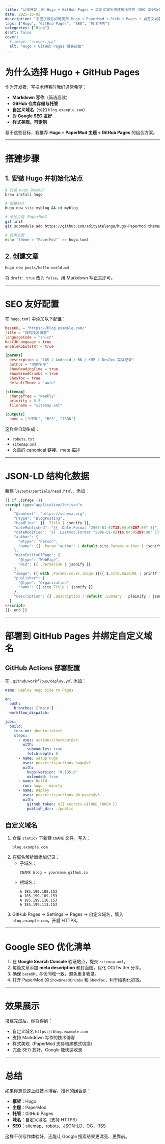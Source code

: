 ```yaml
---
title: "从零开始：用 Hugo + GitHub Pages + 自定义域名搭建技术博客（SEO 友好版）"
date: 2025-10-03
description: "手把手教你如何使用 Hugo + PaperMod + GitHub Pages + 自定义域名，打造一个样式美观、Google 搜索引擎友好的技术博客。"
tags: ["Hugo", "GitHub Pages", "SEO", "技术博客"]
categories: ["Blog"]
draft: false
cover:
  # image: "/cover.jpg"
  alt: "Hugo + GitHub Pages 博客封面"
---
```


# 为什么选择 Hugo + GitHub Pages

作为开发者，写技术博客时我们通常希望：

- **Markdown 写作**（简洁高效）
- **GitHub 仓库存储与托管**
- **自定义域名**（例如 `blog.example.com`）
- **对 Google SEO 友好**
- **样式美观，可定制**

基于这些目标，我推荐 **Hugo + PaperMod 主题 + GitHub Pages** 的组合方案。

---

# 搭建步骤

## 1. 安装 Hugo 并初始化站点

```bash
# 安装 Hugo（macOS）
brew install hugo

# 创建站点
hugo new site myblog && cd myblog

# 添加主题（PaperMod）
git init
git submodule add https://github.com/adityatelange/hugo-PaperMod themes/PaperMod

# 启用主题
echo 'theme = "PaperMod"' >> hugo.toml
```

## 2. 创建文章

```bash
hugo new posts/hello-world.md
```

将 `draft: true` 改为 `false`，用 Markdown 写正文即可。

---

# SEO 友好配置

在 `hugo.toml` 中添加以下配置：

```toml
baseURL = "https://blog.example.com/"
title = "我的技术博客"
languageCode = "zh-cn"
hasCJKLanguage = true
enableRobotsTXT = true

[params]
  description = "iOS / Android / RN / KMP / DevOps 实战记录"
  author = "你的名字"
  ShowReadingTime = true
  ShowBreadCrumbs = true
  ShowToc = true
  defaultTheme = "auto"

[sitemap]
  changefreq = "weekly"
  priority = 0.5
  filename = "sitemap.xml"

[outputs]
  home = ["HTML", "RSS", "JSON"]
```

这样会自动生成：

- `robots.txt`
- `sitemap.xml`
- 文章的 canonical 链接、meta 描述

---

# JSON-LD 结构化数据

新建 `layouts/partials/head.html`，添加：

```html
{{ if .IsPage -}}
<script type="application/ld+json">
  {
    "@context": "https://schema.org",
    "@type": "BlogPosting",
    "headline": {{ .Title | jsonify }},
    "datePublished": "{{ .Date.Format "2006-01-02T15:04:05Z07:00" }}",
    "dateModified": "{{ .Lastmod.Format "2006-01-02T15:04:05Z07:00" }}",
    "author": {
      "@type": "Person",
      "name": {{ .Param "author" | default site.Params.author | jsonify }}
    },
    "mainEntityOfPage": {
      "@type": "WebPage",
      "@id": {{ .Permalink | jsonify }}
    },
    "image": {{ with .Params.cover.image }}{{ $.Site.BaseURL | printf "%s%s" . | jsonify }}{{ else }}"{{ .Site.BaseURL }}cover.jpg"{{ end }},
    "publisher": {
      "@type": "Organization",
      "name": {{ site.Title | jsonify }}
    },
    "description": {{ .Description | default .Summary | plainify | jsonify }}
  }
</script>
{{- end }}
```

---

# 部署到 GitHub Pages 并绑定自定义域名

## GitHub Actions 部署配置

在 `.github/workflows/deploy.yml` 添加：

```yaml
name: Deploy Hugo site to Pages

on:
  push:
    branches: ["main"]
  workflow_dispatch:

jobs:
  build:
    runs-on: ubuntu-latest
    steps:
      - uses: actions/checkout@v4
        with:
          submodules: true
          fetch-depth: 0
      - name: Setup Hugo
        uses: peaceiris/actions-hugo@v2
        with:
          hugo-version: "0.135.0"
          extended: true
      - name: Build
        run: hugo --minify
      - name: Deploy
        uses: peaceiris/actions-gh-pages@v3
        with:
          github_token: ${{ secrets.GITHUB_TOKEN }}
          publish_dir: ./public
```

## 自定义域名

1. 仓库 `static/` 下新建 `CNAME` 文件，写入：
   ```
   blog.example.com
   ```
2. 在域名解析商添加记录：
   - 子域名：
     ```
     CNAME blog → yourname.github.io
     ```
   - 根域名：
     ```
     A 185.199.108.153
     A 185.199.109.153
     A 185.199.110.153
     A 185.199.111.153
     ```
3. GitHub Pages → Settings → Pages → 自定义域名，填入 `blog.example.com`，开启 HTTPS。

---

# Google SEO 优化清单

1. 在 **Google Search Console** 验证站点，提交 `sitemap.xml`。
2. 每篇文章添加 **meta description** 和封面图，优化 OG/Twitter 分享。
3. 确保 `baseURL` 与访问域一致，避免重复收录。
4. 打开 PaperMod 的 `ShowBreadCrumbs` 和 `ShowToc`，利于结构化抓取。

---

# 效果展示

搭建完成后，你将得到：

- 自定义域名 `https://blog.example.com`
- 支持 Markdown 写作的技术博客
- 样式美观（PaperMod 支持暗黑模式切换）
- 完全 SEO 友好，Google 能快速收录

---

# 总结

如果你想快速上线技术博客，推荐的组合是：

- **框架**：Hugo
- **主题**：PaperMod
- **托管**：GitHub Pages
- **域名**：自定义域名（支持 HTTPS）
- **SEO**：sitemap、robots、JSON-LD、OG、RSS

这样不仅写作体验好，还能让 Google 搜索结果更漂亮、更靠前。
